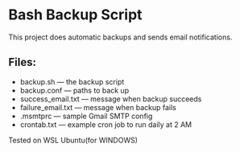 # Bash Backup Script

This project does automatic backups and sends email notifications.

## Files:
- backup.sh — the backup script
- backup.conf — paths to back up
- success_email.txt — message when backup succeeds
- failure_email.txt — message when backup fails
- .msmtprc — sample Gmail SMTP config
- crontab.txt — example cron job to run daily at 2 AM

 Tested on WSL Ubuntu(for WINDOWS)
